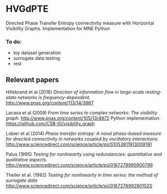 # HVGdPTE
Directed Phase Transfer Entropy connectivity measure with Horizontal Visibility Graphs. Implementation for MNE Python

### To do:
- toy dataset generation
- surrogate data testing
- rest

## Relevant papers
Hillebrand et al.(2016) *Direction of information flow in large-scale resting-state networks is frequency-dependent.* http://www.pnas.org/content/113/14/3867

Lacasa et al.(2009) *From time series to complex networks: The visibility graph.* http://www.pnas.org/content/105/13/4972
Python implementation: https://github.com/CSB-IG/visibility_graph

Lobier et al.(2014) *Phase transfer entropy: A novel phase-based measure for directed connectivity in networks coupled by oscillatory interactions.* http://www.sciencedirect.com/science/article/pii/S1053811913009191

Palus (1995) *Testing for nonlinearity using redundancies: quantitative and qualitative aspects.* http://www.sciencedirect.com/science/article/pii/0167278995900799

Theiler et al. (1992) *Testing for nonlinearity in time series: the method of surrogate data* http://www.sciencedirect.com/science/article/pii/016727899290102S


